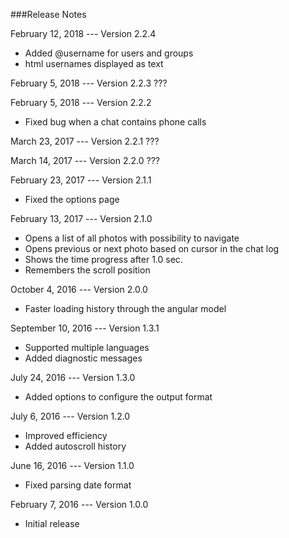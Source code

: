 ###Release Notes

February 12, 2018 --- Version 2.2.4
* Added @username for users and groups
* html usernames displayed as text


February 5, 2018 --- Version 2.2.3
???


February 5, 2018 --- Version 2.2.2
* Fixed bug when a chat contains phone calls

March 23, 2017 --- Version 2.2.1
???

March 14, 2017 --- Version 2.2.0
???

February 23, 2017 --- Version 2.1.1
* Fixed the options page

February 13, 2017 --- Version 2.1.0
* Opens a list of all photos with possibility to navigate
* Opens previous or next photo based on cursor in the chat log
* Shows the time progress after 1.0 sec.
* Remembers the scroll position


October 4, 2016 --- Version 2.0.0
* Faster loading history through the angular model


September 10, 2016 --- Version 1.3.1
* Supported multiple languages
* Added diagnostic messages


July 24, 2016 --- Version 1.3.0
 * Added options to configure the output format


July 6, 2016 --- Version 1.2.0 
 * Improved efficiency
 * Added autoscroll history


June 16, 2016 --- Version 1.1.0
 * Fixed parsing date format

 
February 7, 2016 --- Version 1.0.0
 * Initial release
 
